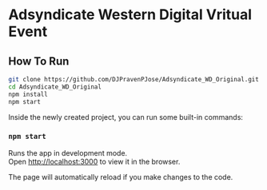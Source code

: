 # Adsyndicate Western Digital Vritual Event

## How To Run

```sh
git clone https://github.com/DJPravenPJose/Adsyndicate_WD_Original.git
cd Adsyndicate_WD_Original
npm install
npm start
```
Inside the newly created project, you can run some built-in commands:

### `npm start`

Runs the app in development mode.<br>
Open [http://localhost:3000](http://localhost:3000) to view it in the browser.

The page will automatically reload if you make changes to the code.<br>
